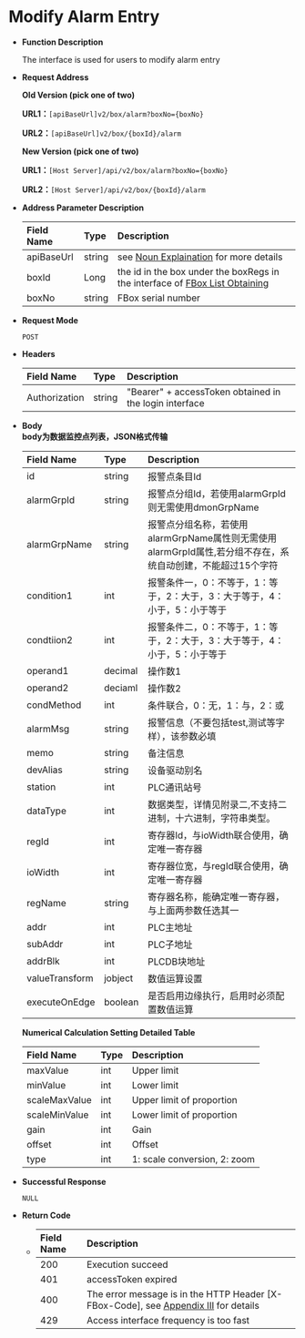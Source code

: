 # Modify Alarm Entry

* **Function Description**

   The interface is used for users to modify alarm entry

* **Request Address** 

   **Old Version \(pick one of two\)**

   **URL1：**`[apiBaseUrl]v2/box/alarm?boxNo={boxNo}`

   **URL2：**`[apiBaseUrl]v2/box/{boxId}/alarm`

   **New Version \(pick one of two\)**

   **URL1：**`[Host Server]/api/v2/box/alarm?boxNo={boxNo}`

   **URL2：**`[Host Server]/api/v2/box/{boxId}/alarm`

* **Address Parameter Description**

  | Field Name | Type | Description |
  | :--- | :--- | :--- |
  | apiBaseUrl | string | see [Noun Explaination](https://app.gitbook.com/@upsilonauto/s/sdk-interface-and-http-interface/~/drafts/-Mj8wlgyy_R51z8IfQDt/http-document-1/login-interface/noun-explain-or-fbox-document) for more details |
  | boxId | Long | the id in the box under the boxRegs in the interface of [FBox List Obtaining](https://app.gitbook.com/@upsilonauto/s/sdk-interface-and-http-interface/~/drafts/-Mj9gNHJSzXO8L7zJd-l/http-document-1/untitled/untitled-4) |
  | boxNo | string | FBox serial number |

* **Request Mode**

   `POST`

* **Headers**

  | Field Name | Type | Description |
  | :--- | :--- | :--- |
  | Authorization | string | "Bearer" + accessToken obtained in the login interface |

* **Body**  
   **body为数据监控点列表，JSON格式传输**

  | Field Name | Type | Description |
  | :--- | :--- | :--- |
  | id | string | 报警点条目Id |
  | alarmGrpId | string | 报警点分组Id，若使用alarmGrpId则无需使用dmonGrpName |
  | alarmGrpName | string | 报警点分组名称，若使用alarmGrpName属性则无需使用alarmGrpId属性,若分组不存在，系统自动创建，不能超过15个字符 |
  | condition1 | int | 报警条件一，0：不等于，1：等于，2：大于，3：大于等于，4：小于，5：小于等于 |
  | condtiion2 | int | 报警条件二，0：不等于，1：等于，2：大于，3：大于等于，4：小于，5：小于等于 |
  | operand1 | decimal | 操作数1 |
  | operand2 | deciaml | 操作数2 |
  | condMethod | int | 条件联合，0：无，1：与，2：或 |
  | alarmMsg | string | 报警信息（不要包括test,测试等字样），该参数必填 |
  | memo | string | 备注信息 |
  | devAlias | string | 设备驱动别名 |
  | station | int | PLC通讯站号 |
  | dataType | int | 数据类型，详情见附录二,不支持二进制，十六进制，字符串类型。 |
  | regId | int | 寄存器Id，与ioWidth联合使用，确定唯一寄存器 |
  | ioWidth | int | 寄存器位宽，与regId联合使用，确定唯一寄存器 |
  | regName | string | 寄存器名称，能确定唯一寄存器，与上面两参数任选其一 |
  | addr | int | PLC主地址 |
  | subAddr | int | PLC子地址 |
  | addrBlk | int | PLCDB块地址 |
  | valueTransform | jobject | 数值运算设置 |
  | executeOnEdge | boolean | 是否启用边缘执行，启用时必须配置数值运算 |

 

  **Numerical Calculation Setting Detailed Table**

  | Field Name | Type | Description |
  | :--- | :--- | :--- |
  | maxValue | int | Upper limit |
  | minValue | int | Lower limit |
  | scaleMaxValue | int | Upper limit of proportion |
  | scaleMinValue | int | Lower limit of proportion |
  | gain | int | Gain |
  | offset | int | Offset |
  | type | int | 1: scale conversion, 2: zoom |

* **Successful Response**

   `NULL`

* **Return Code**

  * | Field Name | Description |
    | :--- | :--- |
    | 200 | Execution succeed  |
    | 401 | accessToken expired |
    | 400 | The error message is in the HTTP Header \[X-FBox-Code\], see [Appendix III](https://app.gitbook.com/@upsilonauto/s/sdk-interface-and-http-interface/~/drafts/-MjC0dIK6gMQjbDiItxW/http-document-1/appendix/untitled-2) for details |
    | 429 | Access interface frequency is too fast  |

  |  |
  | :--- |

